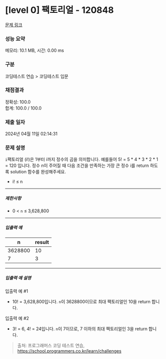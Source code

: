 # [level 0] 팩토리얼 - 120848 

[문제 링크](https://school.programmers.co.kr/learn/courses/30/lessons/120848) 

### 성능 요약

메모리: 10.1 MB, 시간: 0.00 ms

### 구분

코딩테스트 연습 > 코딩테스트 입문

### 채점결과

정확성: 100.0<br/>합계: 100.0 / 100.0

### 제출 일자

2024년 04월 11일 02:14:31

### 문제 설명

<p><code>i</code>팩토리얼 (i!)은 1부터 i까지 정수의 곱을 의미합니다. 예를들어 5! = 5 * 4 * 3 * 2 * 1 = 120 입니다. 정수 n이 주어질 때 다음 조건을 만족하는 가장 큰 정수 i를 return 하도록 solution 함수를 완성해주세요.</p>

<ul>
<li>i! ≤ n</li>
</ul>

<hr>

<h5>제한사항</h5>

<ul>
<li>0 &lt; <code>n</code> ≤ 3,628,800</li>
</ul>

<hr>

<h5>입출력 예</h5>
<table class="table">
        <thead><tr>
<th>n</th>
<th>result</th>
</tr>
</thead>
        <tbody><tr>
<td>3628800</td>
<td>10</td>
</tr>
<tr>
<td>7</td>
<td>3</td>
</tr>
</tbody>
      </table>
<hr>

<h5>입출력 예 설명</h5>

<p>입출력 예 #1</p>

<ul>
<li>10! = 3,628,800입니다. <code>n</code>이 3628800이므로 최대 팩토리얼인 10을 return 합니다.</li>
</ul>

<p>입출력 예 #2</p>

<ul>
<li>3! = 6, 4! = 24입니다. <code>n</code>이 7이므로, 7 이하의 최대 팩토리얼인 3을 return 합니다.</li>
</ul>


> 출처: 프로그래머스 코딩 테스트 연습, https://school.programmers.co.kr/learn/challenges
